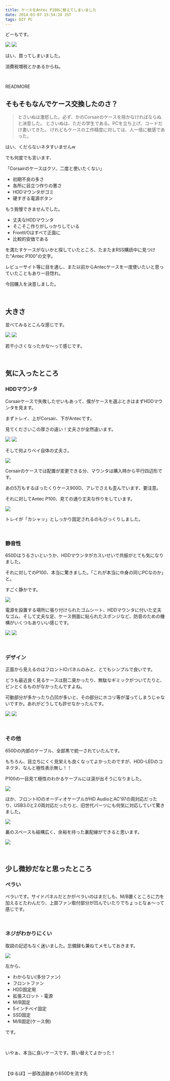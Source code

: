```yaml
---
title: ケースをAntec P100に替えてしまいました
date: 2014-03-07 15:54:24 JST
tags: DIY PC
---
```

どーもです。

<img src="https://lh5.googleusercontent.com/-XoKivWIxV-E/UxlZ2n5NcBI/AAAAAAAADBo/889Z-pZBzoI/s640/IMG_1631.JPG" />

<img src="https://lh4.googleusercontent.com/-FijF9e1kEAw/UxlZ1-Dv3PI/AAAAAAAADBs/jEuuzZ2dooA/s640/IMG_1632.JPG" />

はい、買ってしまいました。

消費税増税とかあるからね。

&nbsp;

READMORE

## そもそもなんでケース交換したのさ？

> とさいぬは激怒した。必ず、かのCorsairのケースを除かなければならぬと決意した。
> とさいぬは、ただの学生である。PCを立ち上げ、コードだけ書いてきた。
> けれどもケースの工作精度に対しては、人一倍に敏感であった。

はい、くだらないネタすいませんw

でも何度でも言います、

「Corsairのケースはクソ、二度と使いたくない」

* 初期不良の多さ
* 各所に目立つ作りの悪さ
* HDDマウンタがゴミ
* 硬すぎる電源ボタン

もう我慢できませんでした。

* 丈夫なHDDマウンタ
* そこそこ作りがしっかりしている
* FrontI/Oはすべて正面に
* 比較的安価である

を満たすケースがないかと探していたところ、たまたまRSS購読中に見つけた"Antec P100"の文字。

レビューサイト等に目を通し、また以前からAntecケースを一度使いたいと思っていたこともあり一目惚れ。

今回購入を決意しました。

&nbsp;

## 大きさ
並べてみるとこんな感じです。

<img src="https://lh3.googleusercontent.com/-H5O219_iTb8/UxlgFrA3WcI/AAAAAAAADC8/Fho6XuWVX_o/s640/IMG_1647.JPG" />

<img src="https://lh3.googleusercontent.com/-FFPyzXu2m8U/UxlgUaKgqFI/AAAAAAAADDI/-hBoEkBqL5E/s640/IMG_1648.JPG" />

若干小さくなったかな〜って感じです。

&nbsp;

## 気に入ったところ

### HDDマウンタ
Corsairケースで失敗したせいもあって、僕がケースを選ぶときはまずHDDマウンタを見ます。

まずトレイ、上がCorsair、下がAntecです。

見てくださいこの厚さの違い！丈夫さが全然違います。

<img src="https://lh4.googleusercontent.com/-lQ00IRfAIwg/UxlgF2H_IbI/AAAAAAAADDA/4dSMwp3wPLA/s640/IMG_1646.JPG" />

<img src="https://lh3.googleusercontent.com/-vsBALNiZ9kE/UxlgE9iOy5I/AAAAAAAADCw/8dJwC0zfXdU/s640/IMG_1645.JPG" />

そして何よりベイ自体の丈夫さ。

<img src="https://lh5.googleusercontent.com/--RsFqD_rkv0/UxlgXPGPd6I/AAAAAAAADDQ/xVaAret4LVA/s640/IMG_1649.JPG" />

Corsairのケースでは配置が変更できる分、マウンタは購入時から平行四辺形です。

あの5万もするぼったくりケース900D、アレでさえも歪んでいます、要注意。

それに対してAntec P100、見ての通り丈夫な作りをしています。

<img src="https://lh3.googleusercontent.com/-Ogw0EukcURs/UxlaNGTx2rI/AAAAAAAADCE/dP2ecK1_KM0/s640/IMG_1637.JPG" />

トレイが「カシャッ」としっかり固定されるのもびっくりしました。

&nbsp;

### 静音性
650Dはうるさいというか、HDDマウンタがカスいせいで共振がとても気になりました。

それに対してのP100、本当に驚きました。「これが本当に中身の同じPCなのか」と。

すごく静かです。

<img src="https://lh6.googleusercontent.com/-CimvKES9jkU/UxlaKp9WFgI/AAAAAAAADB0/xOIsifRV6Mc/s640/IMG_1640.JPG" />

電源を設置する場所に張り付けられたゴムシート、HDDマウンタに付いた丈夫なゴム、そして丈夫な足、ケース側面に貼られたスポンジなど、防音のための機構がいくつもありいい感じです。

<img src="https://lh6.googleusercontent.com/-7hk661RAqJQ/UxladR0fR8I/AAAAAAAADCU/anqRJi7_zSs/s640/IMG_1642.JPG" />

<img src="https://lh5.googleusercontent.com/-JyM6dG-JIRI/UxlacEOLFaI/AAAAAAAADCM/hzBrroZ-N08/s640/IMG_1641.JPG" />

&nbsp;

### デザイン
正面から見えるのはフロントIOパネルのみと、とてもシンプルで良いです。

どうも最近良く見るケースは厨二臭かったり、無駄なギミックがついてたりと、ピンとくるものがなかったんですよね。

可動部分が多かったり凸凹が多いと、その部分にホコリ等が溜ってしまうじゃないですか。あれがどうしても許せなかったんです。

<img src="https://lh5.googleusercontent.com/-7ghQ34cIZnw/UxlZ0QSuc7I/AAAAAAAADBc/ceabgsSs61M/s640/IMG_1633.JPG" />

<img src="https://lh6.googleusercontent.com/-WXZjVspfqZ4/UxlaLxB9amI/AAAAAAAADB8/CCk6LGV94r4/s640/IMG_1634.JPG" />

&nbsp;

### その他
650Dの内部のケーブル、全部黒で統一されていたんです。

もちろん、目立ちにくく見栄えも良くなってよかったのですが、HDD-LEDのコネクタ、なんと極性表示無し！！

P100の一目見て極性のわかるケーブルには涙が出そうになりました。

<img src="https://lh3.googleusercontent.com/-tgXncYV6OTE/UxlJ5hAzE9I/AAAAAAAADAA/RWGVybqtP6c/s640/IMG_1607.JPG" />

ほか、フロントIOのオーディオケーブルがHD AudioとAC'97の両対応だったり、USB3.0と2.0両対応だったりと、旧世代パーツにも何気に対応していて驚きました。

<img src="https://lh5.googleusercontent.com/-TTBwGeaw1fk/UxlKFmvlT7I/AAAAAAAADAI/uv7CZ95jhOU/s640/IMG_1613.JPG" />

裏のスペースも結構広く、余裕を持った裏配線ができると思います。

<img src="https://lh6.googleusercontent.com/-sTMBbusl0M4/UxlKJlNqXdI/AAAAAAAADAQ/4sP_Ud31CM0/s640/IMG_1625.JPG" />

&nbsp;

## 少し微妙だなと思ったところ

### ペラい
ペラいです。サイドパネルだとかがペラいのはまだしも、M/B置くところに力を加えるとたわんだり、上部ファン取付部分が凹んでいたりでちょっとなぁ〜って感じです。

&nbsp;

### ネジがわかりにくい
取説の記述もなく迷いました。忘備録も兼ねてメモしておきます。

<img src="https://lh4.googleusercontent.com/-WIFbzKUjLtI/UxlR8d0RDnI/AAAAAAAADBI/GK6ZIJb4k5o/s640/IMG_1609.JPG" />

左から、

* わからない(多分ファン)
* フロントファン
* HDD固定用
* 拡張スロット・電源
* M/B固定
* 5インチベイ固定
* SSD固定
* M/B固定(ケース側)

です。

&nbsp;

いやぁ、本当に良いケースです。買い替えてよかった！

&nbsp;

【ゆるぼ】一部改造跡あり650Dを流す先
